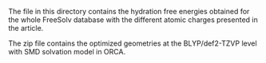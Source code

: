The file in this directory contains the hydration free energies obtained for the whole FreeSolv database with the different atomic charges presented in the article.

The zip file contains the optimized geometries at the BLYP/def2-TZVP level with SMD solvation model in ORCA.
